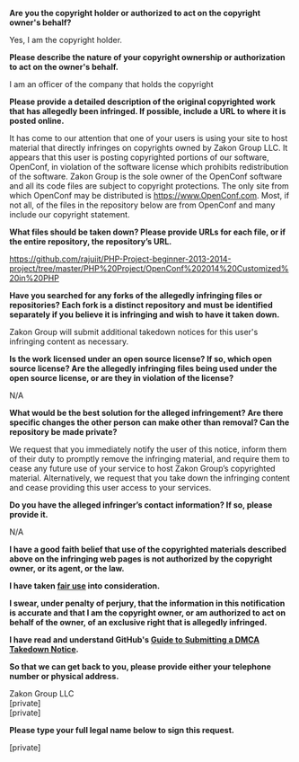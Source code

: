 **Are you the copyright holder or authorized to act on the copyright owner's behalf?**

Yes, I am the copyright holder.

**Please describe the nature of your copyright ownership or authorization to act on the owner's behalf.**

I am an officer of the company that holds the copyright

**Please provide a detailed description of the original copyrighted work that has allegedly been infringed. If possible, include a URL to where it is posted online.**

It has come to our attention that one of your users is using your site to host material that directly infringes on copyrights owned by Zakon Group LLC. It appears that this user is posting copyrighted portions of our software, OpenConf, in violation of the software license which prohibits redistribution of the software. Zakon Group is the sole owner of the OpenConf software and all its code files are subject to copyright protections. The only site from which OpenConf may be distributed is https://www.OpenConf.com. Most, if not all, of the files in the repository below are from OpenConf and many include our copyright statement.

**What files should be taken down? Please provide URLs for each file, or if the entire repository, the repository’s URL.**

https://github.com/rajuiit/PHP-Project-beginner-2013-2014-project/tree/master/PHP%20Project/OpenConf%202014%20Customized%20in%20PHP

**Have you searched for any forks of the allegedly infringing files or repositories? Each fork is a distinct repository and must be identified separately if you believe it is infringing and wish to have it taken down.**

Zakon Group will submit additional takedown notices for this user's infringing content as necessary.

**Is the work licensed under an open source license? If so, which open source license? Are the allegedly infringing files being used under the open source license, or are they in violation of the license?**

N/A

**What would be the best solution for the alleged infringement? Are there specific changes the other person can make other than removal? Can the repository be made private?**

We request that you immediately notify the user of this notice, inform them of their duty to promptly remove the infringing material, and require them to cease any future use of your service to host Zakon Group’s copyrighted material. Alternatively, we request that you take down the infringing content and cease providing this user access to your services.

**Do you have the alleged infringer’s contact information? If so, please provide it.**

N/A

**I have a good faith belief that use of the copyrighted materials described above on the infringing web pages is not authorized by the copyright owner, or its agent, or the law.**

**I have taken <a href="https://www.lumendatabase.org/topics/22">fair use</a> into consideration.**

**I swear, under penalty of perjury, that the information in this notification is accurate and that I am the copyright owner, or am authorized to act on behalf of the owner, of an exclusive right that is allegedly infringed.**

**I have read and understand GitHub's <a href="https://help.github.com/articles/guide-to-submitting-a-dmca-takedown-notice/">Guide to Submitting a DMCA Takedown Notice</a>.**

**So that we can get back to you, please provide either your telephone number or physical address.**

Zakon Group LLC  
[private]  
[private]  

**Please type your full legal name below to sign this request.**

[private]
